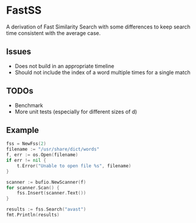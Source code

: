 # FastSS
A derivation of Fast Similarity Search with some differences to keep search time consistent with the average case.

## Issues
* Does not build in an appropriate timeline
* Should not include the index of a word multiple times for a single match

## TODOs
* Benchmark
* More unit tests (especially for different sizes of d)

## Example
```go
fss = NewFss(2)
filename := "/usr/share/dict/words"
f, err := os.Open(filename)
if err != nil {
	t.Error("Unable to open file %s", filename)
}

scanner := bufio.NewScanner(f)
for scanner.Scan() {
	fss.Insert(scanner.Text())
}

results := fss.Search("avast")
fmt.Println(results)
```
